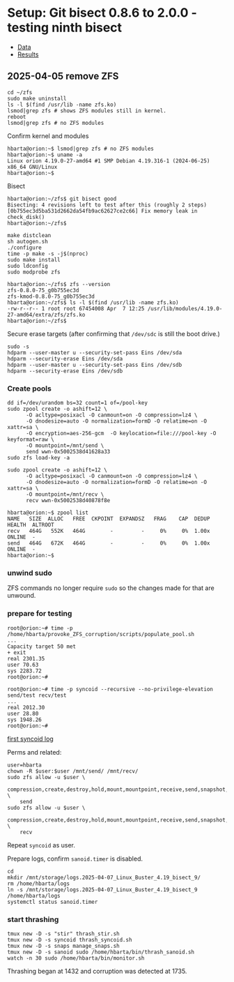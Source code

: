 # Setup: Git bisect 0.8.6 to 2.0.0 - testing ninth bisect

* [Data](./data.md)
* [Results](./results.md)

## 2025-04-05 remove ZFS

```text
cd ~/zfs
sudo make uninstall
ls -l $(find /usr/lib -name zfs.ko)
lsmod|grep zfs # shows ZFS modules still in kernel.
reboot
lsmod|grep zfs # no ZFS modules
```

Confirm kernel and modules

```text
hbarta@orion:~$ lsmod|grep zfs # no ZFS modules
hbarta@orion:~$ uname -a
Linux orion 4.19.0-27-amd64 #1 SMP Debian 4.19.316-1 (2024-06-25) x86_64 GNU/Linux
hbarta@orion:~$
```

Bisect

```text
hbarta@orion:~/zfs$ git bisect good
Bisecting: 4 revisions left to test after this (roughly 2 steps)
[0b755ec3d5ba531d2662da54fb9ac62627ce2c66] Fix memory leak in check_disk()
hbarta@orion:~/zfs$ 
```

```text
make distclean
sh autogen.sh
./configure
time -p make -s -j$(nproc)
sudo make install
sudo ldconfig
sudo modprobe zfs
```

```text
hbarta@orion:~/zfs$ zfs --version
zfs-0.8.0-75_g0b755ec3d
zfs-kmod-0.8.0-75_g0b755ec3d
hbarta@orion:~/zfs$ ls -l $(find /usr/lib -name zfs.ko)
-rw-r--r-- 1 root root 67454008 Apr  7 12:25 /usr/lib/modules/4.19.0-27-amd64/extra/zfs/zfs.ko
hbarta@orion:~/zfs$ 
```

Secure erase targets (after confirming that `/dev/sdc` is still the boot drive.)

```text
sudo -s
hdparm --user-master u --security-set-pass Eins /dev/sda
hdparm --security-erase Eins /dev/sda
hdparm --user-master u --security-set-pass Eins /dev/sdb
hdparm --security-erase Eins /dev/sdb
```

### Create pools

```text
dd if=/dev/urandom bs=32 count=1 of=/pool-key 
sudo zpool create -o ashift=12 \
      -O acltype=posixacl -O canmount=on -O compression=lz4 \
      -O dnodesize=auto -O normalization=formD -O relatime=on -O xattr=sa \
      -O encryption=aes-256-gcm  -O keylocation=file:///pool-key -O keyformat=raw \
      -O mountpoint=/mnt/send \
      send wwn-0x5002538d41628a33
sudo zfs load-key -a

sudo zpool create -o ashift=12 \
      -O acltype=posixacl -O canmount=on -O compression=lz4 \
      -O dnodesize=auto -O normalization=formD -O relatime=on -O xattr=sa \
      -O mountpoint=/mnt/recv \
      recv wwn-0x5002538d40878f8e
```

```text
hbarta@orion:~$ zpool list
NAME   SIZE  ALLOC   FREE  CKPOINT  EXPANDSZ   FRAG    CAP  DEDUP    HEALTH  ALTROOT
recv   464G   552K   464G        -         -     0%     0%  1.00x    ONLINE  -
send   464G   672K   464G        -         -     0%     0%  1.00x    ONLINE  -
hbarta@orion:~$ 
```
### unwind sudo

ZFS commands no longer require `sudo` so the changes made for that are unwound.

### prepare for testing

```text
root@orion:~# time -p /home/hbarta/provoke_ZFS_corruption/scripts/populate_pool.sh
...
Capacity target 50 met
+ exit
real 2301.35
user 70.63
sys 2283.72
root@orion:~# 
```


```text
root@orion:~# time -p syncoid --recursive --no-privilege-elevation send/test recv/test
...
real 2012.30
user 28.80
sys 1948.26
root@orion:~# 
```

[first syncoid log](./data.md#2025-04-07-first-syncoid)

Perms and related:

```text
user=hbarta
chown -R $user:$user /mnt/send/ /mnt/recv/
sudo zfs allow -u $user \
    compression,create,destroy,hold,mount,mountpoint,receive,send,snapshot,destroy,rollback \
    send
sudo zfs allow -u $user \
    compression,create,destroy,hold,mount,mountpoint,receive,send,snapshot,destroy,rollback \
    recv
```

Repeat `syncoid` as user.

Prepare logs, confirm `sanoid.timer` is disabled.

```text
cd
mkdir /mnt/storage/logs.2025-04-07_Linux_Buster_4.19_bisect_9/
rm /home/hbarta/logs
ln -s /mnt/storage/logs.2025-04-07_Linux_Buster_4.19_bisect_9 /home/hbarta/logs
systemctl status sanoid.timer
```

### start thrashing

```text
tmux new -D -s "stir" thrash_stir.sh
tmux new -D -s syncoid thrash_syncoid.sh
tmux new -D -s snaps manage_snaps.sh
tmux new -D -s sanoid sudo /home/hbarta/bin/thrash_sanoid.sh
watch -n 30 sudo /home/hbarta/bin/monitor.sh
```

Thrashing began at 1432 and corruption was detected at 1735.
